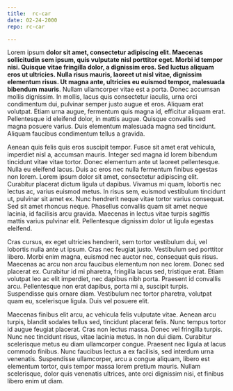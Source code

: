 ```yaml
---
title:  rc-car
date: 02-24-2000
repo: rc-car

---
```


Lorem ipsum **dolor sit amet, consectetur adipiscing elit. Maecenas sollicitudin sem ipsum, quis vulputate nisl porttitor eget. Morbi id tempor nisi. Quisque vitae fringilla dolor, a dignissim eros. Sed luctus aliquam eros ut ultricies. Nulla risus mauris, laoreet ut nisl vitae, dignissim elementum risus. Ut magna ante, ultricies eu euismod tempor, malesuada bibendum mauris**. Nullam ullamcorper vitae est a porta. Donec accumsan mollis dignissim. In mollis, lacus quis consectetur iaculis, urna orci condimentum dui, pulvinar semper justo augue et eros. Aliquam erat volutpat. Etiam urna augue, fermentum quis magna id, efficitur aliquam erat. Pellentesque id eleifend dolor, in mattis augue. Quisque convallis sed magna posuere varius. Duis elementum malesuada magna sed tincidunt. Aliquam faucibus condimentum tellus a gravida.

Aenean quis felis quis eros suscipit tempor. Fusce sit amet erat vehicula, imperdiet nisl a, accumsan mauris. Integer sed magna id lorem bibendum tincidunt vitae vitae tortor. Donec elementum ante ut laoreet pellentesque. Nulla eu eleifend lacus. Duis ac eros nec nulla fermentum finibus egestas non lorem. Lorem ipsum dolor sit amet, consectetur adipiscing elit. Curabitur placerat dictum ligula ut dapibus. Vivamus mi quam, lobortis nec lectus ac, varius euismod metus. In risus sem, euismod vestibulum tincidunt ut, pulvinar sit amet ex. Nunc hendrerit neque vitae tortor varius consequat. Sed sit amet rhoncus neque. Phasellus convallis quam sit amet neque lacinia, id facilisis arcu gravida. Maecenas in lectus vitae turpis sagittis mattis varius pulvinar elit. Pellentesque dignissim dolor ut ligula egestas eleifend.

Cras cursus, ex eget ultricies hendrerit, sem tortor vestibulum dui, vel lobortis nulla ante ut ipsum. Cras nec feugiat justo. Vestibulum sed porttitor libero. Morbi enim magna, euismod nec auctor nec, consequat quis risus. Maecenas ac arcu non arcu faucibus elementum non nec lorem. Donec sed placerat ex. Curabitur id mi pharetra, fringilla lacus sed, tristique erat. Etiam volutpat leo ac elit imperdiet, nec dapibus nibh porta. Praesent id convallis arcu. Pellentesque non erat dapibus, porta mi a, suscipit turpis. Suspendisse quis ornare diam. Vestibulum nec tortor pharetra, volutpat quam eu, scelerisque ligula. Duis vel posuere elit.

Maecenas finibus elit arcu, ac vehicula felis vulputate vitae. Aenean arcu turpis, blandit sodales tellus sed, tincidunt placerat felis. Nunc tempus tortor id augue feugiat placerat. Cras non lectus massa. Donec vel fringilla turpis. Nunc nec tincidunt risus, vitae lacinia metus. In non dui diam. Curabitur scelerisque metus eu diam ullamcorper congue. Praesent nec ligula at lacus commodo finibus. Nunc faucibus lectus a ex facilisis, sed interdum urna venenatis. Suspendisse ullamcorper, arcu a congue aliquam, libero est elementum tortor, quis tempor massa lorem pretium mauris. Nullam scelerisque, dolor quis venenatis ultrices, ante orci dignissim nisi, et finibus libero enim ut diam.
